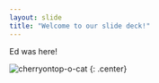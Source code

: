 ```yaml
---
layout: slide
title: "Welcome to our slide deck!"
---
```


Ed was here!

![cherryontop-o-cat](https://octodex.github.com/images/cherryontop-o-cat.png)
{: .center}
